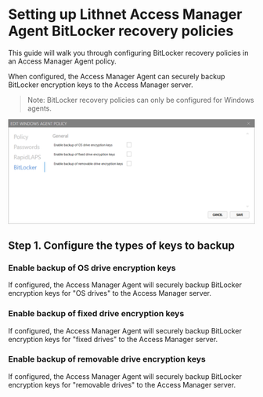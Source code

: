# Setting up Lithnet Access Manager Agent BitLocker recovery policies

This guide will walk you through configuring BitLocker recovery policies in an Access Manager Agent policy.

When configured, the Access Manager Agent can securely backup BitLocker encryption keys to the Access Manager server.

> Note: BitLocker recovery policies can only be configured for Windows agents.

![](../../../images/ui-page-access-manager-agent-agent-policies-windows-policies-edit-bitlocker.png)

## Step 1. Configure the types of keys to backup

### Enable backup of OS drive encryption keys

If configured, the Access Manager Agent will securely backup BitLocker encryption keys for "OS drives" to the Access Manager server.

### Enable backup of fixed drive encryption keys

If configured, the Access Manager Agent will securely backup BitLocker encryption keys for "fixed drives" to the Access Manager server.

### Enable backup of removable drive encryption keys

If configured, the Access Manager Agent will securely backup BitLocker encryption keys for "removable drives" to the Access Manager server.